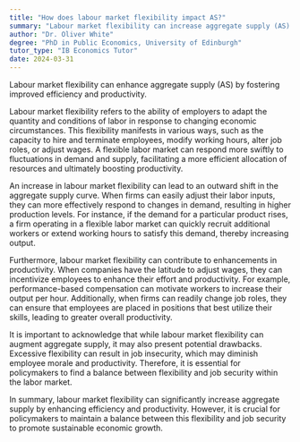```yaml
---
title: "How does labour market flexibility impact AS?"
summary: "Labour market flexibility can increase aggregate supply (AS) by improving efficiency and productivity."
author: "Dr. Oliver White"
degree: "PhD in Public Economics, University of Edinburgh"
tutor_type: "IB Economics Tutor"
date: 2024-03-31
---
```


Labour market flexibility can enhance aggregate supply (AS) by fostering improved efficiency and productivity.

Labour market flexibility refers to the ability of employers to adapt the quantity and conditions of labor in response to changing economic circumstances. This flexibility manifests in various ways, such as the capacity to hire and terminate employees, modify working hours, alter job roles, or adjust wages. A flexible labor market can respond more swiftly to fluctuations in demand and supply, facilitating a more efficient allocation of resources and ultimately boosting productivity.

An increase in labour market flexibility can lead to an outward shift in the aggregate supply curve. When firms can easily adjust their labor inputs, they can more effectively respond to changes in demand, resulting in higher production levels. For instance, if the demand for a particular product rises, a firm operating in a flexible labor market can quickly recruit additional workers or extend working hours to satisfy this demand, thereby increasing output.

Furthermore, labour market flexibility can contribute to enhancements in productivity. When companies have the latitude to adjust wages, they can incentivize employees to enhance their effort and productivity. For example, performance-based compensation can motivate workers to increase their output per hour. Additionally, when firms can readily change job roles, they can ensure that employees are placed in positions that best utilize their skills, leading to greater overall productivity.

It is important to acknowledge that while labour market flexibility can augment aggregate supply, it may also present potential drawbacks. Excessive flexibility can result in job insecurity, which may diminish employee morale and productivity. Therefore, it is essential for policymakers to find a balance between flexibility and job security within the labor market.

In summary, labour market flexibility can significantly increase aggregate supply by enhancing efficiency and productivity. However, it is crucial for policymakers to maintain a balance between this flexibility and job security to promote sustainable economic growth.
    